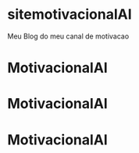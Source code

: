 # sitemotivacionalAI
Meu Blog do meu canal de motivacao 
# MotivacionalAI
# MotivacionalAI
# MotivacionalAI
